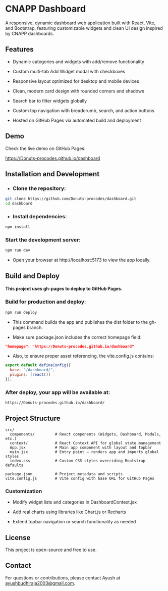 # CNAPP Dashboard
A responsive, dynamic dashboard web application built with React, Vite, and Bootstrap, featuring customizable widgets and clean UI design inspired by CNAPP dashboards.

## Features 
- Dynamic categories and widgets with add/remove functionality

- Custom multi-tab Add Widget modal with checkboxes

- Responsive layout optimized for desktop and mobile devices

- Clean, modern card design with rounded corners and shadows

- Search bar to filter widgets globally

- Custom top navigation with breadcrumb, search, and action buttons

- Hosted on GitHub Pages via automated build and deployment

## Demo

Check the live demo on GitHub Pages: 

https://Donuts-procodes.github.io/dashboard

## Installation and Development

- ### Clone the repository:

```bash
git clone https://github.com/Donuts-procodes/dashboard.git 
cd dashboard
```
- ### Install dependencies:
```bash
npm install
```
### Start the development server:

```bash
npm run dev
```
- Open your browser at http://localhost:5173 to view the app locally.

## Build and Deploy

#### This project uses gh-pages to deploy to GitHub Pages.

### Build for production and deploy:

```bash
npm run deploy
```
- This command builds the app and publishes the dist folder to the gh-pages branch.

- Make sure package.json includes the correct homepage field:
```json
"homepage": "https://Donuts-procodes.github.io/dashboard" 
```
- Also, to ensure proper asset referencing, the vite.config.js contains:

```js
export default defineConfig({
  base: "/dashboard/",
  plugins: [react()]
});
```
### After deploy, your app will be available at:

```text
https://Donuts-procodes.github.io/dashboard/
```
## Project Structure
```text
src/
  components/         # React components (Widgets, Dashboard, Modals, etc.)
  context/            # React Context API for global state management
  App.jsx             # Main app component with layout and topbar
  main.jsx            # Entry point — renders app and imports global styles
  index.css           # Custom CSS styles overriding Bootstrap defaults

package.json          # Project metadata and scripts
vite.config.js        # Vite config with base URL for GitHub Pages
```
### Customization
- Modify widget lists and categories in DashboardContext.jsx
- Add real charts using libraries like Chart.js or Recharts

- Extend topbar navigation or search functionality as needed

## License
This project is open-source and free to use.

## Contact
For questions or contributions, please contact Ayush at ayushbudhiraja2003@gmail.com.
